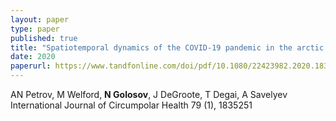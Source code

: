 ```yaml
---
layout: paper
type: paper
published: true
title: "Spatiotemporal dynamics of the COVID-19 pandemic in the arctic: early data and emerging trends"
date: 2020
paperurl: https://www.tandfonline.com/doi/pdf/10.1080/22423982.2020.1835251
---
```

AN Petrov, M Welford, **N Golosov**, J DeGroote, T Degai, A Savelyev
International Journal of Circumpolar Health 79 (1), 1835251
